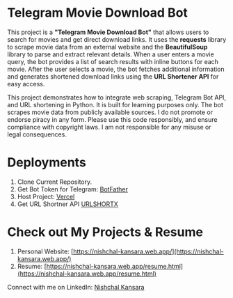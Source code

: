 # Telegram Movie Download Bot

This project is a **"Telegram Movie Download Bot"** that allows users to search for movies and get direct download links. It uses the **requests** library to scrape movie data from an external website and the **BeautifulSoup** library to parse and extract relevant details. When a user enters a movie query, the bot provides a list of search results with inline buttons for each movie. After the user selects a movie, the bot fetches additional information and generates shortened download links using the **URL Shortener API** for easy access.

This project demonstrates how to integrate web scraping, Telegram Bot API, and URL shortening in Python. It is built for learning purposes only. The bot scrapes movie data from publicly available sources. I do not promote or endorse piracy in any form. Please use this code responsibly, and ensure compliance with copyright laws. I am not responsible for any misuse or legal consequences.

# Deployments

1. Clone Current Repository.
2. Get Bot Token for Telegram: [BotFather](https://telegram.me/BotFather)
3. Host Project: [Vercel](https://vercel.com/)
4. Get URL Shortner API [URLSHORTX](https://urlshortx.com/)

# Check out My Projects & Resume
1. Personal Website: [https://nishchal-kansara.web.app/](https://nishchal-kansara.web.app/)
2. Resume: [https://nishchal-kansara.web.app/resume.html](https://nishchal-kansara.web.app/resume.html)

Connect with me on LinkedIn: [Nishchal Kansara](https://www.linkedin.com/in/nishchal-kansara/)
